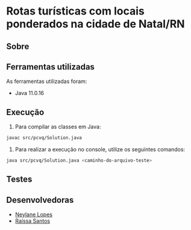 # Rotas turísticas com locais ponderados na cidade de Natal/RN

## Sobre


## Ferramentas utilizadas

As ferramentas utilizadas foram: 

- Java 11.0.16

## Execução


1. Para compilar as classes em Java:

```bash
javac src/pcvq/Solution.java
```

1. Para realizar a execução no console, utilize os seguintes comandos:

```bash
java src/pcvq/Solution.java <caminho-do-arquivo-teste>
```

## Testes

## Desenvolvedoras
- [Neylane Lopes](https://github.com/neylanepl) 
- [Raíssa Santos](https://github.com/raixasantos)